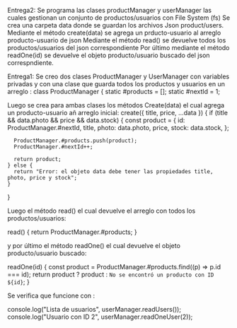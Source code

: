 Entrega2: 
Se programa las clases productManager y userManager las cuales gestionan un conjunto de productos/usuarios con File System (fs) 
Se crea una carpeta data donde se guardan los archivos Json product/users.
Mediante el método create(data) se agrega un prducto-usuario al arreglo producto-usuario de json
Mediante el método read() se devuelve todos los productos/usuarios del json correspondiente
Por último mediante el método readOne(id) se devuelve el objeto producto/usuario buscado del json correspndiente. 













Entrega1:
Se creo dos clases ProductManager y UserManager con variables privadas y con una clase que guarda todos los productos y usuarios en un arreglo :
class ProductManager {
static #products = [];
static #nextId = 1;

Luego se crea para ambas clases los métodos Create(data) el cual agrega un producto-usuario añ arreglo inicial:
create({ title, price, ...data }) {
if (title && data.photo && price && data.stock) {
const product = {
id: ProductManager.#nextId,
title,
photo: data.photo,
price,
stock: data.stock,
};

      ProductManager.#products.push(product);
      ProductManager.#nextId++;

      return product;
    } else {
      return "Error: el objeto data debe tener las propiedades title, photo, price y stock";
    }

}

Luego el método read() el cual devuelve el arreglo con todos los productos/usuarios:

read() {
return ProductManager.#products;
}

y por último el método readOne() el cual devuelve el objeto producto/usuario buscado:

readOne(id) {
const product = ProductManager.#products.find((p) => p.id === id);
return product ? product : `No se encontró un producto con ID ${id}`;
}

Se verifica que funcione con :

console.log("Lista de usuarios", userManager.readUsers());
console.log("Usuario con ID 2", userManager.readOneUser(2));

 
 
